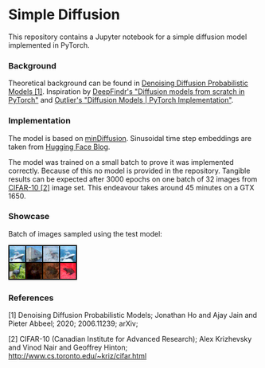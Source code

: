 # Simple Diffusion

This repository contains a Jupyter notebook for a simple diffusion model implemented in PyTorch.

### Background
Theoretical background can be found in [Denoising Diffusion Probabilistic Models [1]](https://arxiv.org/abs/2006.11239). Inspiration by [DeepFindr's "Diffusion models from scratch in PyTorch"](https://youtu.be/a4Yfz2FxXiY) and [Outlier's "Diffusion Models | PyTorch Implementation"](https://youtu.be/TBCRlnwJtZU).

### Implementation
The model is based on [minDiffusion](https://github.com/cloneofsimo/minDiffusion). Sinusoidal time step embeddings are taken from [Hugging Face Blog](https://huggingface.co/blog/annotated-diffusion). 

The model was trained on a small batch to prove it was implemented correctly. Because of this no model is provided in the repository. Tangible results can be expected after 3000 epochs on one batch of 32 images from [CIFAR-10 [2]](https://www.cs.toronto.edu/~kriz/cifar.html) image set. This endeavour takes around 45 minutes on a GTX 1650.

### Showcase
Batch of images sampled using the test model:

![Sampling using the model](sample_test.png)

### References
<a id="1">[1]</a> 
Denoising Diffusion Probabilistic Models;
Jonathan Ho and Ajay Jain and Pieter Abbeel;
2020;
2006.11239;
arXiv;

<a id="2">[2]</a> 
CIFAR-10 (Canadian Institute for Advanced Research);
Alex Krizhevsky and Vinod Nair and Geoffrey Hinton;
http://www.cs.toronto.edu/~kriz/cifar.html